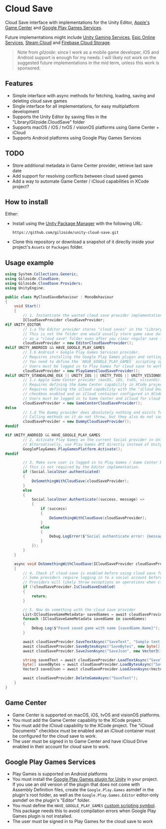 # Cloud Save
Cloud Save interface with implementations for the Unity Editor, [Apple's Game Center](https://developer.apple.com/documentation/gamekit/saving-the-player-s-game-data-to-an-icloud-account) and [Google Play Games Services](https://developer.android.com/games/pgs/savedgames).

Future implementations might include [Unity Gaming Services](https://docs.unity.com/ugs/manual/cloud-save/manual), [Epic Online Services](https://dev.epicgames.com/docs/game-services/player-data-storage), [Steam Cloud](https://partner.steamgames.com/doc/features/cloud) and [Firebase Cloud Storage](https://firebase.google.com/docs/storage/unity/start).

> Note from *gilzoide*: since I work as a mobile game developer, iOS and Android support is enough for my needs.
> I will likely not work on the suggested future implementations in the mid term, unless this work is sponsored.


## Features
- Simple interface with async methods for fetching, loading, saving and deleting cloud save games
- Single interface for all implementations, for easy multiplatform development
- Supports the Unity Editor by saving files in the "Library/Gilzoide.CloudSave" folder
- Supports macOS / iOS / tvOS / visionOS platforms using Game Center + iCloud
- Supports Android platforms using Google Play Games Services


## TODO
- Store additional metadata in Game Center provider, retrieve last save date
- Add support for resolving conflicts between cloud saved games
- Add a way to automate Game Center / iCloud capabilities in XCode project?


## How to install
Either:
- Install using the [Unity Package Manager](https://docs.unity3d.com/Manual/upm-ui-giturl.html) with the following URL:
  ```
  https://github.com/gilzoide/unity-cloud-save.git
  ```
- Clone this repository or download a snapshot of it directly inside your project's `Assets` or `Packages` folder.


## Usage example
```cs
using System.Collections.Generic;
using Gilzoide.CloudSave;
using Gilzoide.CloudSave.Providers;
using UnityEngine;

public class MyCloudSaveBehaviour : MonoBehaviour
{
    void Start()
    {
        // 1. Instantiate the wanted cloud save provider implementation.
        ICloudSaveProvider cloudSaveProvider;
#if UNITY_EDITOR
        // 1.a The Editor provider stores "cloud saves" in the "Library/Gilzoide.CloudSave" folder.
        // This is not the folder one would usually store game save data, so it functions
        // as a "cloud save" folder even after you clear regular save files or PlayerPrefs.
        cloudSaveProvider = new EditorCloudSaveProvider();
#elif UNITY_ANDROID && HAVE_GOOGLE_PLAY_GAMES
        // 1.b Android + Google Play Games Services provider.
        // Requires installing the Google Play Games plugin and setting it up first.
        // You need to define the `HAVE_GOOGLE_PLAY_GAMES` scripting symbol on Android.
        // Users must be logged in to Play Games for cloud save to work.
        cloudSaveProvider = new PlayGamesCloudSaveProvider();
#elif UNITY_STANDALONE_OSX || UNITY_IOS || UNITY_TVOS || UNITY_VISIONOS
        // 1.c Apple Game Center provider (macOS, iOS, tvOS, visionOS).
        // Requires defining the Game Center capability in XCode project.
        // Requires defining the iCloud capability with the "iCloud Documents"
        // checkbox enabled and an iCloud container configured in XCode.
        // Users must be logged in to Game Center and iCloud for cloud save to work.
        cloudSaveProvider = new GameCenterCloudSaveProvider();
#else
        // 1.d The Dummy provider does absolutely nothing and exists for unsupported platforms.
        // Calling methods on it do not throw, but they also do not save anything.
        cloudSaveProvider = new DummyCloudSaveProvider();
#endif

#if UNITY_ANDROID && HAVE_GOOGLE_PLAY_GAMES
        // 2. Activate Play Games as the current Social provider in Unity.
        // Alternativelly, use Play Games API directly instead of UnityEngine.Social
        GooglePlayGames.PlayGamesPlatform.Activate();
#endif

        // 3. Make sure user is logged in to Play Games / Game Center before using cloud save.
        // This is not required by the Editor implementation.
        if (Social.localUser.authenticated)
        {
            DoSomethingWithCloudSave(cloudSaveProvider);
        }
        else
        {
            Social.localUser.Authenticate((success, message) =>
            {
                if (success)
                {
                    DoSomethingWithCloudSave(cloudSaveProvider);
                }
                else
                {
                    Debug.LogError($"Social authenticate error: {message}");
                }
            });
        }
    }

    async void DoSomethingWithCloudSave(ICloudSaveProvider cloudSaveProvider)
    {
        // 4. Check if cloud save is enabled before using cloud save functionality.
        // Some providers require logging in to a social account before using cloud save.
        // Providers will likely throw exceptions on operations when cloud save is not enabled.
        if (!cloudSaveProvider.IsCloudSaveEnabled)
        {
            return;
        }

        // 5. Now do something with the cloud save provider
        List<ICloudSaveGameMetadata> savedGames = await cloudSaveProvider.FetchSavedGamesAsync();
        foreach (ICloudSaveGameMetadata savedGame in savedGames)
        {
            Debug.Log($"Found saved game with name {savedGame.Name}");
        }

        await cloudSaveProvider.SaveTextAsync("SaveText", "Sample text data");
        await cloudSaveProvider.SaveBytesAsync("SaveBytes", new byte[] { 1, 2, 3, 4 });
        await cloudSaveProvider.SaveJsonAsync("SaveJson", new Vector3(1, 2, 3));

        string savedText = await cloudSaveProvider.LoadTextAsync("SaveText");
        byte[] savedBytes = await cloudSaveProvider.LoadBytesAsync("SaveBytes");
        Vector3 savedJson = await cloudSaveProvider.LoadJsonAsync<Vector3>("SaveJson");

        await cloudSaveProvider.DeleteGameAsync("SaveText");
    }
}
```


## Game Center
- Game Center is supported on macOS, iOS, tvOS and visionOS platforms.
- You must add the Game Center capability to the XCode project.
- You must add the iCloud capability to the XCode project.
  The "iCloud Documents" checkbox must be enabled and an iCloud container must be configured for the cloud save to work.
- The user must be signed in to Game Center and have iCloud Drive enabled in their account for cloud save to work.


## Google Play Games Services
- Play Games is supported on Android platforms
- You must install the [Google Play Games plugin for Unity](https://github.com/playgameservices/play-games-plugin-for-unity) in your project.
  If you use an old version of the plugin that does not come with Assembly Definition files, create the `Google.Play.Games` asmdef in the plugin's root folder, as well as the `Google.Play.Games.Editor` editor-only asmdef on the plugin's "Editor" folder.
- You must define the `HAVE_GOOGLE_PLAY_GAMES` [custom scripting symbol](https://docs.unity3d.com/Manual/custom-scripting-symbols.html).
  This package needs this to avoid compilation errors when Google Play Games plugin is not installed.
- The user must be signed in to Play Games for the cloud save to work
